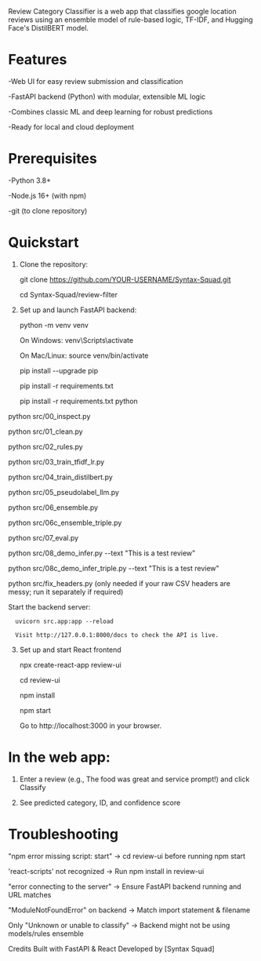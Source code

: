 Review Category Classifier is a web app that classifies google location reviews using an ensemble model of rule-based logic, TF-IDF, and Hugging Face's DistilBERT model. 

# Features

-Web UI for easy review submission and classification

-FastAPI backend (Python) with modular, extensible ML logic

-Combines classic ML and deep learning for robust predictions

-Ready for local and cloud deployment



# Prerequisites

-Python 3.8+

-Node.js 16+ (with npm)

-git (to clone repository)



# Quickstart

1. Clone the repository:

   git clone https://github.com/YOUR-USERNAME/Syntax-Squad.git

   cd Syntax-Squad/review-filter

2. Set up and launch FastAPI backend:

   python -m venv venv

   On Windows:
         venv\Scripts\activate

   On Mac/Linux:
         source venv/bin/activate

   pip install --upgrade pip
   
   pip install -r requirements.txt

   pip install -r requirements.txt python 


python src/00_inspect.py


python src/01_clean.py


python src/02_rules.py


python src/03_train_tfidf_lr.py


python src/04_train_distilbert.py


python src/05_pseudolabel_llm.py


python src/06_ensemble.py


python src/06c_ensemble_triple.py


python src/07_eval.py


python src/08_demo_infer.py --text "This is a test review"


python src/08c_demo_infer_triple.py --text "This is a test review"


python src/fix_headers.py (only needed if your raw CSV headers are messy; run it separately if required)

   Start the backend server:

      uvicorn src.app:app --reload

      Visit http://127.0.0.1:8000/docs to check the API is live.

3. Set up and start React frontend

   npx create-react-app review-ui

   cd review-ui

   npm install

   npm start
   
   Go to http://localhost:3000 in your browser.


# In the web app: 

1. Enter a review (e.g., The food was great and service prompt!) and click Classify

2. See predicted category, ID, and confidence score

# Troubleshooting

"npm error missing script: start" ->	cd review-ui before running npm start

'react-scripts' not recognized ->	Run npm install in review-ui

"error connecting to the server" ->	Ensure FastAPI backend running and URL matches

"ModuleNotFoundError" on backend ->	Match import statement & filename

Only "Unknown or unable to classify" ->	Backend might not be using models/rules ensemble



Credits
Built with FastAPI & React
Developed by [Syntax Squad]
